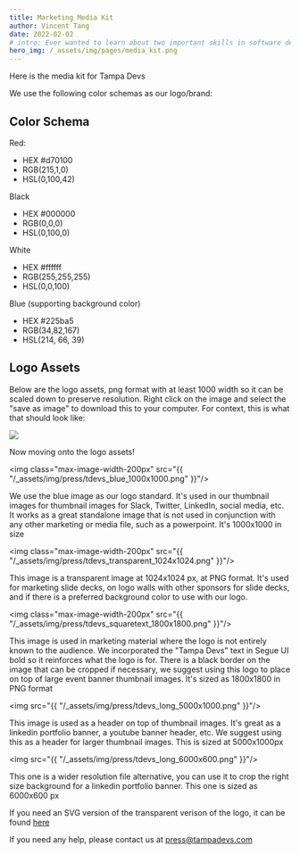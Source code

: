 ```yaml
---
title: Marketing Media Kit
author: Vincent Tang
date: 2022-02-02
# intro: Ever wanted to learn about two important skills in software development? We presented this topic over at one of our sponsor companies, ReliaQuest!
hero_img: /_assets/img/pages/media_kit.png
---
```


Here is the media kit for Tampa Devs

We use the following color schemas as our logo/brand:

## Color Schema

Red: 
- HEX #d70100 
- RGB(215,1,0)
- HSL(0,100,42) 

Black
- HEX #000000
- RGB(0,0,0) 
- HSL(0,100,0)

White
- HEX #ffffff
- RGB(255,255,255)
- HSL(0,0,100)

Blue (supporting background color)
- HEX #225ba5
- RGB(34,82,167)
- HSL(214, 66, 39)

## Logo Assets

Below are the logo assets, png format with at least 1000 width so it can be scaled down to preserve resolution. Right click on the image and select the "save as image" to download this to your computer. For context, this is what that should look like:

![](/_assets/img/pages/save_image_as.png)

Now moving onto the logo assets!

<img class="max-image-width-200px" src="{{ "/_assets/img/press/tdevs_blue_1000x1000.png" }}"/>

We use the blue image as our logo standard. It's used in our thumbnail images for thumbnail images for Slack, Twitter, LinkedIn, social media, etc. It works as a great standalone image that is not used in conjunction with any other marketing or media file, such as a powerpoint. It's 1000x1000 in size


<img class="max-image-width-200px" src="{{ "/_assets/img/press/tdevs_transparent_1024x1024.png" }}"/>

This image is a transparent image at 1024x1024 px, at PNG format. It's used for marketing slide decks, on logo walls with other sponsors for slide decks, and if there is a preferred background color to use with our logo. 

<img class="max-image-width-200px" src="{{ "/_assets/img/press/tdevs_squaretext_1800x1800.png" }}"/>


This image is used in marketing material where the logo is not entirely known to the audience. We incorporated the "Tampa Devs" text in Segue UI bold so it reinforces what the logo is for. There is a black border on the image that can be cropped if necessary, we suggest using this logo to place on top of large event banner thumbnail images. It's sized as 1800x1800 in PNG format

<img src="{{ "/_assets/img/press/tdevs_long_5000x1000.png" }}"/>

This image is used as a header on top of thumbnail images. It's great as a linkedin portfolio banner, a youtube banner header, etc. We suggest using this as a header for larger thumbnail images. This is sized at 5000x1000px

<img src="{{ "/_assets/img/press/tdevs_long_6000x600.png" }}"/>

This one is a wider resolution file alternative, you can use it to crop the right size background for a linkedin portfolio banner. This one is sized as 6000x600 px

If you need an SVG version of the transparent verison of the logo, it can be found [here](https://raw.githubusercontent.com/TampaDevs/tampadevs/66ffd46a92bf5c79ccc2b6a12b6a58901467d38d/src/_assets/img/press/tdevs_transparent_svg.svg)

If you need any help, please contact us at <a href="mailto:press@tampadevs.com">press@tampadevs.com</a>
